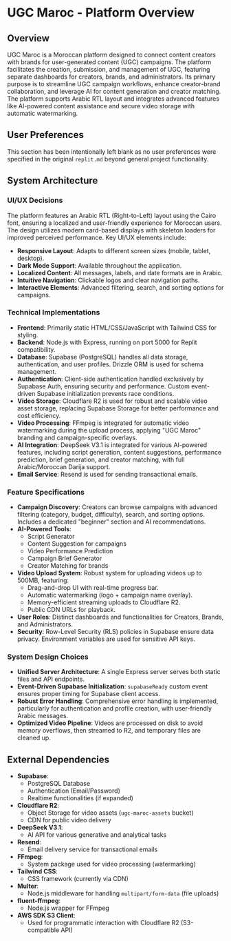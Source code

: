 # UGC Maroc - Platform Overview

## Overview
UGC Maroc is a Moroccan platform designed to connect content creators with brands for user-generated content (UGC) campaigns. The platform facilitates the creation, submission, and management of UGC, featuring separate dashboards for creators, brands, and administrators. Its primary purpose is to streamline UGC campaign workflows, enhance creator-brand collaboration, and leverage AI for content generation and creator matching. The platform supports Arabic RTL layout and integrates advanced features like AI-powered content assistance and secure video storage with automatic watermarking.

## User Preferences
This section has been intentionally left blank as no user preferences were specified in the original `replit.md` beyond general project functionality.

## System Architecture

### UI/UX Decisions
The platform features an Arabic RTL (Right-to-Left) layout using the Cairo font, ensuring a localized and user-friendly experience for Moroccan users. The design utilizes modern card-based displays with skeleton loaders for improved perceived performance. Key UI/UX elements include:
- **Responsive Layout**: Adapts to different screen sizes (mobile, tablet, desktop).
- **Dark Mode Support**: Available throughout the application.
- **Localized Content**: All messages, labels, and date formats are in Arabic.
- **Intuitive Navigation**: Clickable logos and clear navigation paths.
- **Interactive Elements**: Advanced filtering, search, and sorting options for campaigns.

### Technical Implementations
- **Frontend**: Primarily static HTML/CSS/JavaScript with Tailwind CSS for styling.
- **Backend**: Node.js with Express, running on port 5000 for Replit compatibility.
- **Database**: Supabase (PostgreSQL) handles all data storage, authentication, and user profiles. Drizzle ORM is used for schema management.
- **Authentication**: Client-side authentication handled exclusively by Supabase Auth, ensuring security and performance. Custom event-driven Supabase initialization prevents race conditions.
- **Video Storage**: Cloudflare R2 is used for robust and scalable video asset storage, replacing Supabase Storage for better performance and cost efficiency.
- **Video Processing**: FFmpeg is integrated for automatic video watermarking during the upload process, applying "UGC Maroc" branding and campaign-specific overlays.
- **AI Integration**: DeepSeek V3.1 is integrated for various AI-powered features, including script generation, content suggestions, performance prediction, brief generation, and creator matching, with full Arabic/Moroccan Darija support.
- **Email Service**: Resend is used for sending transactional emails.

### Feature Specifications
- **Campaign Discovery**: Creators can browse campaigns with advanced filtering (category, budget, difficulty), search, and sorting options. Includes a dedicated "beginner" section and AI recommendations.
- **AI-Powered Tools**:
    - Script Generator
    - Content Suggestion for campaigns
    - Video Performance Prediction
    - Campaign Brief Generator
    - Creator Matching for brands
- **Video Upload System**: Robust system for uploading videos up to 500MB, featuring:
    - Drag-and-drop UI with real-time progress bar.
    - Automatic watermarking (logo + campaign name overlay).
    - Memory-efficient streaming uploads to Cloudflare R2.
    - Public CDN URLs for playback.
- **User Roles**: Distinct dashboards and functionalities for Creators, Brands, and Administrators.
- **Security**: Row-Level Security (RLS) policies in Supabase ensure data privacy. Environment variables are used for sensitive API keys.

### System Design Choices
- **Unified Server Architecture**: A single Express server serves both static files and API endpoints.
- **Event-Driven Supabase Initialization**: `supabaseReady` custom event ensures proper timing for Supabase client access.
- **Robust Error Handling**: Comprehensive error handling is implemented, particularly for authentication and profile creation, with user-friendly Arabic messages.
- **Optimized Video Pipeline**: Videos are processed on disk to avoid memory overflows, then streamed to R2, and temporary files are cleaned up.

## External Dependencies

- **Supabase**:
    - PostgreSQL Database
    - Authentication (Email/Password)
    - Realtime functionalities (if expanded)
- **Cloudflare R2**:
    - Object Storage for video assets (`ugc-maroc-assets` bucket)
    - CDN for public video delivery
- **DeepSeek V3.1**:
    - AI API for various generative and analytical tasks
- **Resend**:
    - Email delivery service for transactional emails
- **FFmpeg**:
    - System package used for video processing (watermarking)
- **Tailwind CSS**:
    - CSS framework (currently via CDN)
- **Multer**:
    - Node.js middleware for handling `multipart/form-data` (file uploads)
- **fluent-ffmpeg**:
    - Node.js wrapper for FFmpeg
- **AWS SDK S3 Client**:
    - Used for programmatic interaction with Cloudflare R2 (S3-compatible API)